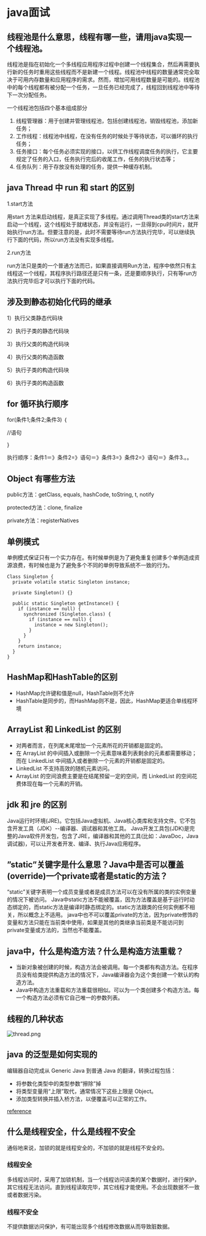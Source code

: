 # java面试

## 线程池是什么意思，线程有哪一些，请用java实现一个线程池。

线程池是指在初始化一个多线程应用程序过程中创建一个线程集合，然后再需要执行新的任务时重用这些线程而不是新建一个线程。线程池中线程的数量通常完全取决于可用内存数量和应用程序的需求。然而，增加可用线程数量是可能的。线程池中的每个线程都有被分配一个任务，一旦任务已经完成了，线程回到线程池中等待下一次分配任务。

一个线程池包括四个基本组成部分

1. 线程管理器：用于创建并管理线程池，包括创建线程池，销毁线程池，添加新任务；
2. 工作线程：线程池中线程，在没有任务的时候处于等待状态，可以循环的执行任务；
3. 任务接口：每个任务必须实现的接口，以供工作线程调度任务的执行，它主要规定了任务的入口，任务执行完后的收尾工作，任务的执行状态等；
4. 任务队列：用于存放没有处理的任务，提供一种缓存机制。

## java Thread 中 run 和 start 的区别

1.start方法

用start 方法来启动线程，是真正实现了多线程。通过调用Thread类的start方法来启动一个线程，这个线程处于就绪状态，并没有运行，一旦得到cpu时间片，就开始执行run方法。但要注意的是，此时不需要等待run方法执行完毕，可以继续执行下面的代码，所以run方法没有实现多线程。

2.run方法

run方法只是类的一个普通方法而已，如果直接调用Run方法，程序中依然只有主线程这一个线程，其程序执行路径还是只有一条，还是要顺序执行，只有等run方法执行完毕后才可以执行下面的代码。

## 涉及到静态初始化代码的继承

1）执行父类静态代码块

2）执行子类的静态代码块

3）执行父类的构造代码块

4）执行父类的构造函数

5）执行子类的构造代码块

6）执行子类的构造函数

## for 循环执行顺序

for(条件1;条件2;条件3) ｛

  //语句

}

执行顺序：条件1＝》条件2=》语句＝》条件3=》条件2=》语句＝》条件3.。。

## Object 有哪些方法

public方法：getClass, equals, hashCode, toString, t, notify

protected方法：clone, finalize

private方法：registerNatives

## 单例模式

单例模式保证只有一个实力存在。有时候单例是为了避免重复创建多个单例造成资源浪费，有时候也是为了避免多个不同的单例导致系统不一致的行为。

```
Class Singleton {
  private volatile static Singleton instance;
  
  private Singleton() {}
  
  public static Singleton getInstance() {
    if (instance == null) {
      synchronized (Singleton.class) {
        if (instance == null) {
          instance = new Singleton();
        }
      }
    }
    return instance;
  }
}
```

## HashMap和HashTable的区别

* HashMap允许键和值是null，HashTable则不允许
* HashTable是同步的，而HashMap则不是，因此，HashMap更适合单线程环境

## ArrayList 和 LinkedList 的区别
* 对两者而言，在列尾末尾增加一个元素所花的开销都是固定的。
* 在 ArrayList 的中间插入或删除一个元素意味着列表剩余的元素都需要移动；而在 LinkedList 中间插入或者删除一个元素的开销都是固定的。
* LinkedList 不支持高效的随机元素访问。
* ArrayList 的空间浪费主要是在结尾预留一定的空间，而 LinkedList 的空间花费体现在每一个元素的开销。

## jdk 和 jre 的区别
Java运行时环境(JRE)。它包括Java虚拟机、Java核心类库和支持文件。它不包含开发工具（JDK）--编译器、调试器和其他工具。
Java开发工具包(JDK)是完整的Java软件开发包，包含了JRE，编译器和其他的工具(比如：JavaDoc，Java调试器)，可以让开发者开发、编译、执行Java应用程序。

## ”static”关键字是什么意思？Java中是否可以覆盖(override)一个private或者是static的方法？ 
“static”关键字表明一个成员变量或者是成员方法可以在没有所属的类的实例变量的情况下被访问。
Java中static方法不能被覆盖，因为方法覆盖是基于运行时动态绑定的，而static方法是编译时静态绑定的。static方法跟类的任何实例都不相关，所以概念上不适用。
java中也不可以覆盖private的方法，因为private修饰的变量和方法只能在当前类中使用，如果是其他的类继承当前类是不能访问到private变量或方法的，当然也不能覆盖。 

## java中，什么是构造方法？什么是构造方法重载？
* 当新对象被创建的时候，构造方法会被调用。每一个类都有构造方法。在程序员没有给类提供构造方法的情况下，Java编译器会为这个类创建一个默认的构造方法。
* Java中构造方法重载和方法重载很相似。可以为一个类创建多个构造方法。每一个构造方法必须有它自己唯一的参数列表。

## 线程的几种状态
![thread.png](http://ozfo4jjxb.bkt.clouddn.com/thread.png)

## java 的泛型是如何实现的

编辑器自动完成从 Generic Java 到普通 Java 的翻译，转换过程包括：
* 将参数化类型中的类型参数“擦除”掉
* 将类型变量用“上限”取代，通常情况下这些上限是 Object。
* 添加类型转换并插入桥方法，以便覆盖可以正常的工作。

[reference](https://www.ibm.com/developerworks/cn/java/j-lo-gj/)

## 什么是线程安全，什么是线程不安全

通俗地来说，加锁的就是线程安全的，不加锁的就是线程不安全的。

### 线程安全

多线程访问时，采用了加锁机制，当一个线程访问该类的某个数据时，进行保护，其它线程无法访问。直到线程读取完毕，其它线程才能使用。不会出现数据不一致或者数据污染。

### 线程不安全

不提供数据访问保护，有可能出现多个线程修改数据从而导致脏数据。

